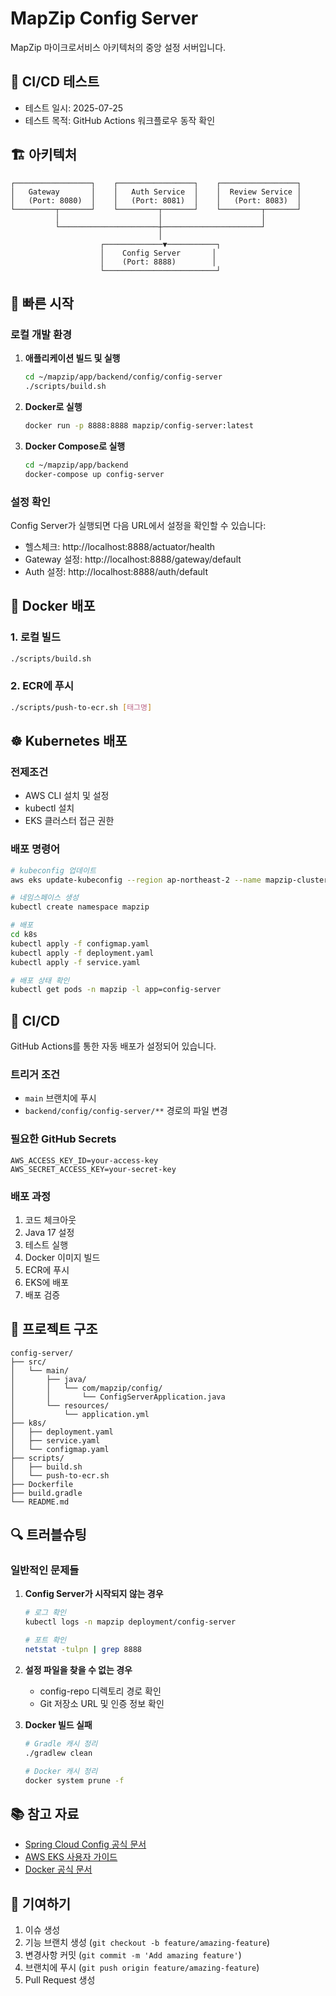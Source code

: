 # MapZip Config Server

MapZip 마이크로서비스 아키텍처의 중앙 설정 서버입니다.

## 🧪 CI/CD 테스트
- 테스트 일시: 2025-07-25
- 테스트 목적: GitHub Actions 워크플로우 동작 확인

## 🏗️ 아키텍처

```
┌─────────────────┐    ┌─────────────────┐    ┌─────────────────┐
│   Gateway       │    │   Auth Service  │    │  Review Service │
│   (Port: 8080)  │    │   (Port: 8081)  │    │   (Port: 8083)  │
└─────────┬───────┘    └─────────┬───────┘    └─────────┬───────┘
          │                      │                      │
          └──────────────────────┼──────────────────────┘
                                 │
                    ┌─────────────▼───────────┐
                    │    Config Server       │
                    │    (Port: 8888)        │
                    └─────────────────────────┘
```

## 🚀 빠른 시작

### 로컬 개발 환경

1. **애플리케이션 빌드 및 실행**
   ```bash
   cd ~/mapzip/app/backend/config/config-server
   ./scripts/build.sh
   ```

2. **Docker로 실행**
   ```bash
   docker run -p 8888:8888 mapzip/config-server:latest
   ```

3. **Docker Compose로 실행**
   ```bash
   cd ~/mapzip/app/backend
   docker-compose up config-server
   ```

### 설정 확인

Config Server가 실행되면 다음 URL에서 설정을 확인할 수 있습니다:

- 헬스체크: http://localhost:8888/actuator/health
- Gateway 설정: http://localhost:8888/gateway/default
- Auth 설정: http://localhost:8888/auth/default

## 🐳 Docker 배포

### 1. 로컬 빌드
```bash
./scripts/build.sh
```

### 2. ECR에 푸시
```bash
./scripts/push-to-ecr.sh [태그명]
```

## ☸️ Kubernetes 배포

### 전제조건
- AWS CLI 설치 및 설정
- kubectl 설치
- EKS 클러스터 접근 권한

### 배포 명령어
```bash
# kubeconfig 업데이트
aws eks update-kubeconfig --region ap-northeast-2 --name mapzip-cluster

# 네임스페이스 생성
kubectl create namespace mapzip

# 배포
cd k8s
kubectl apply -f configmap.yaml
kubectl apply -f deployment.yaml
kubectl apply -f service.yaml

# 배포 상태 확인
kubectl get pods -n mapzip -l app=config-server
```

## 🔧 CI/CD

GitHub Actions를 통한 자동 배포가 설정되어 있습니다.

### 트리거 조건
- `main` 브랜치에 푸시
- `backend/config/config-server/**` 경로의 파일 변경

### 필요한 GitHub Secrets
```
AWS_ACCESS_KEY_ID=your-access-key
AWS_SECRET_ACCESS_KEY=your-secret-key
```

### 배포 과정
1. 코드 체크아웃
2. Java 17 설정
3. 테스트 실행
4. Docker 이미지 빌드
5. ECR에 푸시
6. EKS에 배포
7. 배포 검증

## 📁 프로젝트 구조

```
config-server/
├── src/
│   └── main/
│       ├── java/
│       │   └── com/mapzip/config/
│       │       └── ConfigServerApplication.java
│       └── resources/
│           └── application.yml
├── k8s/
│   ├── deployment.yaml
│   ├── service.yaml
│   └── configmap.yaml
├── scripts/
│   ├── build.sh
│   └── push-to-ecr.sh
├── Dockerfile
├── build.gradle
└── README.md
```

## 🔍 트러블슈팅

### 일반적인 문제들

1. **Config Server가 시작되지 않는 경우**
   ```bash
   # 로그 확인
   kubectl logs -n mapzip deployment/config-server
   
   # 포트 확인
   netstat -tulpn | grep 8888
   ```

2. **설정 파일을 찾을 수 없는 경우**
   - config-repo 디렉토리 경로 확인
   - Git 저장소 URL 및 인증 정보 확인

3. **Docker 빌드 실패**
   ```bash
   # Gradle 캐시 정리
   ./gradlew clean
   
   # Docker 캐시 정리
   docker system prune -f
   ```

## 📚 참고 자료

- [Spring Cloud Config 공식 문서](https://spring.io/projects/spring-cloud-config)
- [AWS EKS 사용자 가이드](https://docs.aws.amazon.com/eks/)
- [Docker 공식 문서](https://docs.docker.com/)

## 🤝 기여하기

1. 이슈 생성
2. 기능 브랜치 생성 (`git checkout -b feature/amazing-feature`)
3. 변경사항 커밋 (`git commit -m 'Add amazing feature'`)
4. 브랜치에 푸시 (`git push origin feature/amazing-feature`)
5. Pull Request 생성
